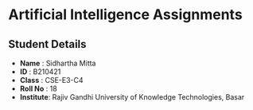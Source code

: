 # Artificial Intelligence Assignments

## Student Details
- **Name**     : Sidhartha Mitta  
- **ID**       : B210421  
- **Class**    : CSE-E3-C4  
- **Roll No**  : 18  
- **Institute**: Rajiv Gandhi University of Knowledge Technologies, Basar  
